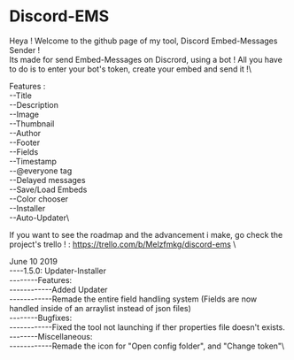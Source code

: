 # Discord-EMS
Heya ! Welcome to the github page of my tool, Discord Embed-Messages Sender !\
Its made for send Embed-Messages on Discrord, using a bot ! All you have to do is to enter your bot's token, create your embed and send it !\

Features :\
--Title\
--Description\
--Image\
--Thumbnail\
--Author\
--Footer\
--Fields\
--Timestamp\
--@everyone tag\
--Delayed messages\
--Save/Load Embeds\
--Color chooser\
--Installer\
--Auto-Updater\

If you want to see the roadmap and the advancement i make, go check the project's trello ! : https://trello.com/b/Melzfmkg/discord-ems \
  

June 10 2019\
----1.5.0: Updater-Installer\
--------Features:\
------------Added Updater\
------------Remade the entire field handling system (Fields are now handled inside of an arraylist instead of json files)\
--------Bugfixes:\
------------Fixed the tool not launching if ther properties file doesn't exists.\
--------Miscellaneous:\
------------Remade the icon for "Open config folder", and "Change token"\

